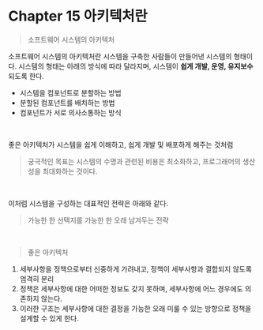 # Chapter 15 아키텍처란

> 소프트웨어 시스템의 아키텍처

소프트웨어 시스템의 아키텍처란 시스템을 구축한 사람들이 만들어낸 시스템의 형태이다.
시스템의 형태는 아래의 방식에 따라 달라지며, 시스템이 **쉽게 개발, 운영, 유지보수**되도록 한다.
- 시스템을 컴포넌트로 분할하는 방법
- 분할된 컴포넌트를 배치하는 방법
- 컴포넌트가 서로 의사소통하는 방식
<br>

좋은 아키텍처가 시스템을 쉽게 이해하고, 쉽게 개발 및 배포하게 해주는 것처럼
> 궁극적인 목표는 시스템의 수명과 관련된 비용은 최소화하고, 프로그래머의 생산성을 최대화하는 것이다.
<br>

이처럼 시스템을 구성하는 대표적인 전략은 아래와 같다.
> 가능한 한 선택지를 가능한 한 오래 남겨두는 전략
<br>

> 좋은 아키텍처

1. 세부사항을 정책으로부터 신중하게 가려내고, 정책이 세부사항과 결합되지 않도록 엄격히 분리
2. 정책은 세부사항에 대한 어떠한 정보도 갖지 못하며, 세부사항에 어느 경우에도 의존하지 않는다.
3. 이러한 구조는 세부사항에 대한 결정을 가능한 오래 미룰 수 있는 방향으로 정책을 설계할 수 있게 한다.
<br>
